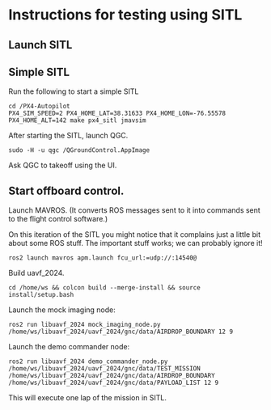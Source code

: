 # Instructions for testing using SITL

## Launch SITL

## Simple SITL

Run the following to start a simple SITL

```
cd /PX4-Autopilot
PX4_SIM_SPEED=2 PX4_HOME_LAT=38.31633 PX4_HOME_LON=-76.55578 PX4_HOME_ALT=142 make px4_sitl jmavsim
```

After starting the SITL, launch QGC.

```
sudo -H -u qgc /QGroundControl.AppImage
```

Ask QGC to takeoff using the UI.



## Start offboard control.

Launch MAVROS. (It converts ROS messages sent to it into commands sent to the flight control software.)

On this iteration of the SITL you might notice that it complains just a little bit about some ROS stuff. The important stuff works; we can probably ignore it!

```
ros2 launch mavros apm.launch fcu_url:=udp://:14540@
```

Build uavf_2024.

```
cd /home/ws && colcon build --merge-install && source install/setup.bash
```

Launch the mock imaging node:
```
ros2 run libuavf_2024 mock_imaging_node.py /home/ws/libuavf_2024/uavf_2024/gnc/data/AIRDROP_BOUNDARY 12 9
```

Launch the demo commander node:
```
ros2 run libuavf_2024 demo_commander_node.py /home/ws/libuavf_2024/uavf_2024/gnc/data/TEST_MISSION /home/ws/libuavf_2024/uavf_2024/gnc/data/AIRDROP_BOUNDARY /home/ws/libuavf_2024/uavf_2024/gnc/data/PAYLOAD_LIST 12 9
```

This will execute one lap of the mission in SITL.

